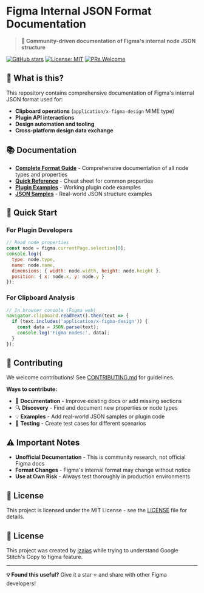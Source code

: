 # Figma Internal JSON Format Documentation

> **🚀 Community-driven documentation of Figma's internal node JSON structure**

[![GitHub stars](https://img.shields.io/github/stars/iziuqo/figma-nodes?style=social)](https://github.com/iziuqo/figma-nodes)
[![License: MIT](https://img.shields.io/badge/License-MIT-yellow.svg)](https://opensource.org/licenses/MIT)
[![PRs Welcome](https://img.shields.io/badge/PRs-welcome-brightgreen.svg)](http://makeapullrequest.com)

## 🎯 What is this?

This repository contains comprehensive documentation of Figma's internal JSON format used for:
- **Clipboard operations** (`application/x-figma-design` MIME type)
- **Plugin API interactions**
- **Design automation and tooling**
- **Cross-platform design data exchange**

## 📚 Documentation

- **[Complete Format Guide](docs/format-guide.md)** - Comprehensive documentation of all node types and properties
- **[Quick Reference](docs/quick-reference.md)** - Cheat sheet for common properties
- **[Plugin Examples](examples/plugins/)** - Working plugin code examples
- **[JSON Samples](examples/json/)** - Real-world JSON structure examples

## 🚀 Quick Start

### For Plugin Developers
```javascript
// Read node properties
const node = figma.currentPage.selection[0];
console.log({
  type: node.type,
  name: node.name,
  dimensions: { width: node.width, height: node.height },
  position: { x: node.x, y: node.y }
});
```

### For Clipboard Analysis
```javascript
// In browser console (Figma web)
navigator.clipboard.readText().then(text => {
  if (text.includes('application/x-figma-design')) {
    const data = JSON.parse(text);
    console.log('Figma nodes:', data);
  }
});
```

## 🤝 Contributing

We welcome contributions! See [CONTRIBUTING.md](CONTRIBUTING.md) for guidelines.

**Ways to contribute:**
- 📝 **Documentation** - Improve existing docs or add missing sections
- 🔍 **Discovery** - Find and document new properties or node types
- 💡 **Examples** - Add real-world JSON samples or plugin code
- 🧪 **Testing** - Create test cases for different scenarios

## ⚠️ Important Notes

- **Unofficial Documentation** - This is community research, not official Figma docs
- **Format Changes** - Figma's internal format may change without notice
- **Use at Own Risk** - Always test thoroughly in production environments

## 📄 License

This project is licensed under the MIT License - see the [LICENSE](LICENSE) file for details.

## 📄 License

This project was created by [izaias](http://izaias.vercel.app) while trying to understand Google Stitch's Copy to figma feature.

---

**💡 Found this useful?** Give it a star ⭐ and share with other Figma developers!
